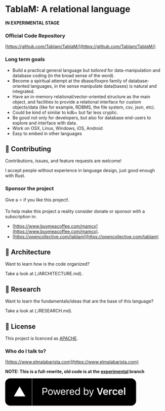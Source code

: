 # TablaM: A relational language #

**IN EXPERIMENTAL STAGE**

### Official Code Repository ###

[https://github.com/Tablam/TablaM/](https://github.com/Tablam/TablaM/)

### Long term goals ###

* Build a practical general language but *tailored* for data-manipulation and database coding (in the broad sense of the word).
* Become a spiritual attempt at the dbase/foxpro family of database-oriented languages, in the sense manipulate data(bases) is natural and integrated.
* Have an in-memory relational/vector-oriented structure as the main object, and facilities to provide a relational interface for custom objects/data 
  (like for example, RDBMS, the file system, csv, json, etc).
* Could be kind of similar to kdb+ but far less cryptic.
* Be good not only for developers, but also for database end-users to explore and interface with data.
* Work on OSX, Linux, Windows, iOS, Android
* Easy to embed in other languages

## 🤝 Contributing

Contributions, issues, and feature requests are welcome!

I accept people without experience in language design, just good enough with Rust.

### Sponsor the project

Give a ⭐️ if you like this project!.

To help make this project a reality consider donate or sponsor with a subscription in:

* [https://www.buymeacoffee.com/mamcx](https://www.buymeacoffee.com/mamcx).
* [https://opencollective.com/tablam](https://opencollective.com/tablam)

## 📝 Architecture

Want to learn how is the code organized?

Take a look at (./ARCHITECTURE.md).

## 📝 Research

Want to learn the fundamentals/ideas that are the base of this language?

Take a look at (./RESEARCH.md).

## 📝 License

This project is licenced as [APACHE](./LICENSE-APACHE).

### Who do I talk to? ###

[https://www.elmalabarista.com](https://www.elmalabarista.com)

**NOTE: This is a full-rewrite, old code is at the [experimental](https://github.com/Tablam/TablaM/tree/experimental) branch**

<a href="https://vercel.com/?utm_source=tablam&utm_campaign=oss">![powered-by-vercel](/docs/static/img/powered-by-vercel.svg)</a>
